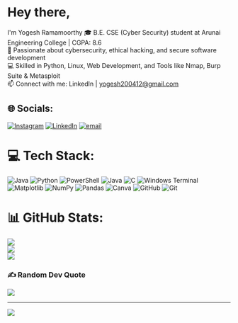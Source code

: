 # Hey there,
I'm Yogesh Ramamoorthy
🎓 B.E. CSE (Cyber Security) student at Arunai Engineering College | CGPA: 8.6<br/>
🔐 Passionate about cybersecurity, ethical hacking, and secure software development<br/>
💻 Skilled in Python, Linux, Web Development, and Tools like Nmap, Burp Suite & Metasploit<br/>
📫 Connect with me: LinkedIn | yogesh200412@gmail.com<br/>



## 🌐 Socials:
[![Instagram](https://img.shields.io/badge/Instagram-%23E4405F.svg?logo=Instagram&logoColor=white)](https://instagram.com/@yogeshr_04) [![LinkedIn](https://img.shields.io/badge/LinkedIn-%230077B5.svg?logo=linkedin&logoColor=white)](https://linkedin.com/in/yogesh-ramamoorthy) [![email](https://img.shields.io/badge/Email-D14836?logo=gmail&logoColor=white)](mailto:yogesh200412@gmail.com) 

# 💻 Tech Stack:
![Java](https://img.shields.io/badge/java-%23ED8B00.svg?style=for-the-badge&logo=openjdk&logoColor=white) ![Python](https://img.shields.io/badge/python-3670A0?style=for-the-badge&logo=python&logoColor=ffdd54) ![PowerShell](https://img.shields.io/badge/PowerShell-%235391FE.svg?style=for-the-badge&logo=powershell&logoColor=white) ![Java](https://img.shields.io/badge/java-%23ED8B00.svg?style=for-the-badge&logo=openjdk&logoColor=white) ![C](https://img.shields.io/badge/c-%2300599C.svg?style=for-the-badge&logo=c&logoColor=white) ![Windows Terminal](https://img.shields.io/badge/Windows%20Terminal-%234D4D4D.svg?style=for-the-badge&logo=windows-terminal&logoColor=white) ![Matplotlib](https://img.shields.io/badge/Matplotlib-%23ffffff.svg?style=for-the-badge&logo=Matplotlib&logoColor=black) ![NumPy](https://img.shields.io/badge/numpy-%23013243.svg?style=for-the-badge&logo=numpy&logoColor=white) ![Pandas](https://img.shields.io/badge/pandas-%23150458.svg?style=for-the-badge&logo=pandas&logoColor=white) ![Canva](https://img.shields.io/badge/Canva-%2300C4CC.svg?style=for-the-badge&logo=Canva&logoColor=white) ![GitHub](https://img.shields.io/badge/github-%23121011.svg?style=for-the-badge&logo=github&logoColor=white) ![Git](https://img.shields.io/badge/git-%23F05033.svg?style=for-the-badge&logo=git&logoColor=white)
# 📊 GitHub Stats:
![](https://github-readme-stats.vercel.app/api?username=yogesh35&theme=dark&hide_border=false&include_all_commits=false&count_private=false)<br/>
![](https://nirzak-streak-stats.vercel.app/?user=yogesh35&theme=dark&hide_border=false)<br/>
![](https://github-readme-stats.vercel.app/api/top-langs/?username=yogesh35&theme=dark&hide_border=false&include_all_commits=false&count_private=false&layout=compact)

### ✍️ Random Dev Quote
![](https://quotes-github-readme.vercel.app/api?type=vetical&theme=radical)

---
[![](https://visitcount.itsvg.in/api?id=yogesh35&icon=0&color=0)](https://visitcount.itsvg.in)

<!-- Proudly created with GPRM ( https://gprm.itsvg.in ) -->
